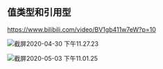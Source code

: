 ## 值类型和引用型

https://www.bilibili.com/video/BV1gb411w7eW?p=10

![截屏2020-04-30 下午11.27.23](https://tva1.sinaimg.cn/large/007S8ZIlly1gec7mwb19uj30am09bwf8.jpg)

![截屏2020-05-03 下午11.01.25](https://tva1.sinaimg.cn/large/007S8ZIlly1gefnq072eyj30dh0ctt9y.jpg)